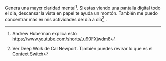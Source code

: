 Genera una mayor claridad mental[^1]. Si estas viendo una pantalla digital todo el dia, descansar la vista en papel te ayuda un montón. También me puedo concentrar más en mis actividades del día a día[^2] .

[^1]: Andrew Huberman explica esto  https://www.youtube.com/shorts/_u90FXjwdm8
[^2]: Ver Deep Work de Cal Newport. También puedes revisar lo que es el [Context Switch](ideas/Context%20Switch.md)